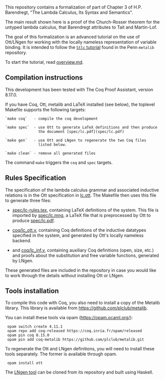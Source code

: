 This repository contains a formalization of part of Chapter 3 of 
H.P. Barendregt, "The Lambda Calculus, Its Syntax and Semantics".

The main result shown here is a proof of the Church-Rosser theorem for the
untyped lambda calculus, that Barendregt attributes to Tait and Martin-Lof.

The goal of this formalization is an advanced tutorial on the use of Ott/LNgen
for working with the locally nameless representation of variable binding.  It
is intended to follow the [`Stlc`
tutorial](https://github.com/plclub/metalib/tree/master/Stlc) found in the
Penn `metalib` repository.

To start the tutorial, read [overview.md](overview.md).


Compilation instructions
------------------------

This development has been tested with The Coq Proof Assistant, version 8.17.0.

If you have Coq, Ott, metalib and LaTeX installed (see below), the toplevel
Makefile supports the following targets:

    `make coq`   - compile the coq development
        
    `make spec`  - use Ott to generate LaTeX definitions and then produce
                   the document [spec/lc.pdf](spec/lc.pdf)
                  
    `make gen`   - use Ott and LNgen to regenerate the two Coq files 
                   listed below.
                  
    `make clean` - remove all generated files

The command `make` triggers the `coq` and `spec` targets.

Rules Specification 
-------------------

The specification of the lambda calculus grammar and associated inductive
relations is in the Ott specification in [lc.ott](lc.ott).
The Makefile then uses this file to generate three files: 
    
- [spec/lc-rules.tex](spec/lc-rules.tex), containing LaTeX definitions
      of the system. This file is imported by [spec/lc.mng](spec/lc.mng), 
      a LaTeX file that is preprocessed by Ott to produce 
      [spec/lc.pdf](spec/lc.pdf).

- [coq/lc_ott.v](coq/lc_ott.v), containing Coq definitions of the
      inductive datatypes specified in the system, and generated by Ott's
      locally nameless backend.

- and [coq/lc_inf.v](coq/lc_inv.v), containing auxiliary Coq definitions
      (open, size, etc.)  and proofs about the substitution and free variable
      functions, generated by LNgen.
      
These generated files are included in the repository in case you would like
to work through the details without installing Ott or LNgen.

Tools installation
------------------

To compile this code with Coq, you also need to install a copy of the Metalib
library. This library is available from https://github.com/plclub/metalib.

You can install these tools via opam (https://opam.ocaml.org/): 

     opam switch create 4.11.1
     opam repo add coq-released https://coq.inria.fr/opam/released
     opam pin coq 8.15.0
     opam pin add coq-metalib https://github.com/plclub/metalib.git
      

To regenerate the Ott and LNgen definitions, you will need to install these
tools separately. The former is available through opam.

     opam install ott

The [LNgen tool](https://github.com/plclub/lngen) can be cloned from its
repository and built using Haskell.


